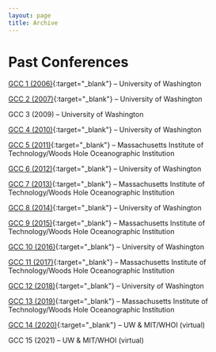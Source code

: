 ```yaml
---
layout: page
title: Archive
---
```


# Past Conferences
[GCC 1 (2006)](http://gradclimateconf.mit.edu/wp-content/uploads/2015/04/GCC1Program.pdf){:target="_blank"} – University of Washington

[GCC 2 (2007)](https://web.archive.org/web/20100625070734/http://students.washington.edu/bsmoliak/gcc/Welcome.html){:target="_blank"} – University of Washington

GCC 3 (2009) – University of Washington

[GCC 4 (2010)](https://web.archive.org/web/20110705125846/http://staff.washington.edu/smbush/GCC/Home.html){:target="_blank"} – University of Washington

[GCC 5 (2011)](http://gradclimateconf.mit.edu/gcc2011/){:target="_blank"} – Massachusetts Institute of Technology/Woods Hole Oceanographic Institution

[GCC 6 (2012)](https://atmos.washington.edu/gcc/2012/gcc-old/GCC_Home.html){:target="_blank"} – University of Washington

[GCC 7 (2013)](http://gradclimateconf.mit.edu/gcc2013/){:target="_blank"} – Massachusetts Institute of Technology/Woods Hole Oceanographic Institution

[GCC 8 (2014)](http://www.atmos.washington.edu/gcc/2014/){:target="_blank"} – University of Washington

[GCC 9 (2015)](http://gradclimateconf.mit.edu/gcc2015/){:target="_blank"} – Massachusetts Institute of Technology/Woods Hole Oceanographic Institution

[GCC 10 (2016)](http://www.atmos.washington.edu/gcc/2016/gcc2016web/){:target="_blank"} – University of Washington

[GCC 11 (2017)](http://gradclimateconf.mit.edu/gcc2017/){:target="_blank"} – Massachusetts Institute of Technology/Woods Hole Oceanographic Institution

[GCC 12 (2018)](https://graduateclimateconference2018.weebly.com/){:target="_blank"} – University of Washington

[GCC 13 (2019)](http://gradclimateconf.mit.edu/){:target="_blank"} – Massachusetts Institute of Technology/Woods Hole Oceanographic Institution

[GCC 14 (2020)](https://2020gcc.weebly.com){:target="_blank"} – UW & MIT/WHOI (virtual)

GCC 15 (2021) – UW & MIT/WHOI (virtual)